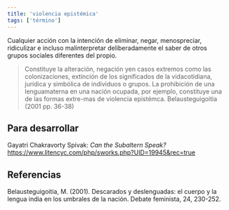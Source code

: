 ```yaml
---
title: 'violencia epistémica'
tags: ['término']
---
```

Cualquier acción con la intención de eliminar, negar, menospreciar, ridiculizar e incluso malinterpretar deliberadamente el saber de otros grupos sociales diferentes del propio. 

>Constituye la alteración, negación yen casos extremos como las colonizaciones, extinción de los significados de la vidacotidiana, jurídica y simbólica de individuos o grupos. La prohibición de una lenguamaterna en una nación ocupada, por ejemplo, constituye una de las formas extre-mas de violencia epistémca. Belausteguigoitia (2001 pp. 36-38)

## Para desarrollar

Gayatri Chakravorty Spivak: *Can the Subaltern Speak?* https://www.litencyc.com/php/sworks.php?UID=19945&rec=true

## Referencias

Belausteguigoitia, M. (2001). Descarados y deslenguadas: el cuerpo y la lengua india en los umbrales de la nación. Debate feminista, 24, 230-252.